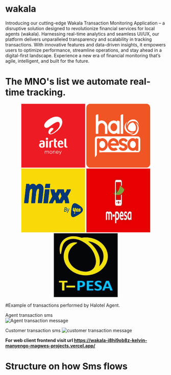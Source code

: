 # wakala
Introducing our cutting-edge Wakala Transaction Monitoring Application – a disruptive solution designed to revolutionize financial services for local agents (wakala). Harnessing real-time analytics and seamless UI/UX, our platform delivers unparalleled transparency and scalability in tracking transactions. With innovative features and data-driven insights, it empowers users to optimize performance, streamline operations, and stay ahead in a digital-first landscape. Experience a new era of financial monitoring that’s agile, intelligent, and built for the future.

 #  The MNO's list we automate real-time tracking.
<p align="center">
   <img src="https://github.com/kelvin-manyengo-magwe/wakala/blob/main/wakala_app/assets/images/icons/airtel-money-logo.png" width="200" height="200" />
   <img src="https://github.com/kelvin-manyengo-magwe/wakala/blob/main/wakala_app/assets/images/icons/halo-pesa-logo.png" width="200" height="200" />
   <img src="https://github.com/kelvin-manyengo-magwe/wakala/blob/main/wakala_app/assets/images/icons/mixx-by-yas-logo.png" width="200" height="200" />
   <img src="https://github.com/kelvin-manyengo-magwe/wakala/blob/main/wakala_app/assets/images/icons/mpesa-logo.jpg" width="200" height="200" />
   <img src="https://github.com/kelvin-manyengo-magwe/wakala/blob/main/wakala_app/assets/images/icons/t-pesa-logo.jpg" width="200" height="200" />
</p>


#Example of transactions performed by Halotel Agent.

Agent transaction sms                                                  
![Agent transaction message](https://github.com/user-attachments/assets/3d125be0-4e6e-4aca-aa03-98bdc6b8886d)


Customer transaction sms
![customer transaction message](https://github.com/user-attachments/assets/4ce8de89-c9b3-48ce-984e-b8472e952a06)



**For web client frontend visit url https://wakala-i8hi9ob8z-kelvin-manyengo-magwes-projects.vercel.app/**
#   Structure on how Sms flows
